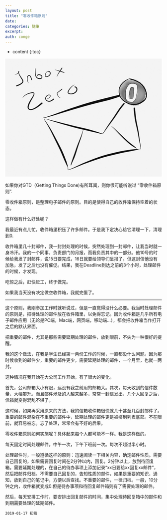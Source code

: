 ```yaml
---
layout: post
title: "零收件箱原则"
date:
categories: 隨筆
excerpt:
auth: conge
---
```

* content
{:toc}

![](/assets/images/隨筆/118382-50cc425419d916a3.png)

如果你对GTD（Getting Things Done)有所耳闻，则你很可能听说过 “零收件箱原则”.

零收件箱原则，是整理电子邮件的原则。目的是使得自己的收件箱保持空着的状态。

这样做有什么好处呢？

我最近有点儿忙，收件箱里积压了许多邮件。于是我下定决心给它清理一下，清理到0.

收件箱里几十封邮件，我一封封处理的时候，突然处理到一封邮件，让我当时就一身冷汗。我的一个同事，负责部门的月报，而我负责其中的一部分。他10号的时候给我发了封邮件，说15日要完成，16日就要给领导们呈报了。但这封信他没有加急，发了之后也没有催促。结果，我在Deadline到达之前的3个小时，处理邮件的时候，才发现。

吃惊之后，赶快赶工，终于做完。

如果我当天没有决定做空收件箱，我就完蛋了。

---------------------

这个原则，我刚参加工作时就听说过，但是一直觉得没什么必要。我当时处理邮件的原则是，把待处理的邮件放在收件箱里，以免得忘记。因为收件箱是几乎所有电子邮件应用（无论是PC端，Mac端，网页端，移动端...），都会把收件箱当作打开之后的默认界面。

把重要的邮件，尤其是那些需要延期处理的邮件，放到眼前，不失为一种很好的提醒。

我的这个做法，在我是学生已经第一两份工作的时候，一直都没什么问题。因为那时候收到的邮件少，重要的邮件更少，需要延期处理的邮件，一个月里，也就一两封。

这种情况在我开始在大公司工作开始，有了很大的变化。

首先，公司邮箱大小有限，远没有我之前用的邮箱大。其次，每天收到的信件数量，大幅攀升。而且邮件涉及的人越来越多，常常一封信发出，几个人回复之后，信箱就变得混乱不堪了。

这时候，如果再采用原来的方法，我的信箱收件箱很快就几十甚至几百封邮件了。重要的邮件混杂在不重要的邮件中，延期处理的邮件更是被挤到列表底部。不在眼前，就容易被忘。忘了处理，常常会有不好的后果。

零收件箱原则如何实施呢？具体起来每个人都可能不一样。我是这样做的。

每天固定时间处理邮件。中午一次，下午下班前一次。每次不超过半小时。

处理邮件时，一般遵循这样的原则：迅速阅读一下相关内容，确定邮件性质。需要自己回复的，如果需要回复时间在2分钟以内，回复。2分钟以上，放到待回复箱。需要延期处理的，在自己的待办事项上添加记录“xx日要给xx回复xx邮件”，然后把邮件归档。不需要自己回复的，告知性质的邮件，如果是重要的知识，通知，放到自己的笔记中，方便以后查找。不重要的邮件，一律归档。一般，10分钟之内，收件箱就变成0.但是待办事项和待回复邮件箱则有了需要处理的邮件。

然后，每天安排工作时，要安排出回复邮件的时间，集中处理待回复箱中的邮件和到期需要处理的延期邮件。



```
2019-01-17 初稿
```
